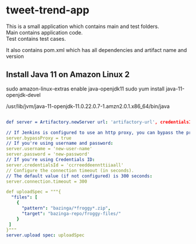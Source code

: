 # tweet-trend-app
This is a small application which contains main and test folders.   
Main contains application code.   
Test contains test cases.

It also contains pom.xml which has all dependencies and artifact name and version


## Install Java 11 on Amazon Linux 2
sudo amazon-linux-extras enable java-openjdk11
sudo yum install java-11-openjdk-devel


/usr/lib/jvm/java-11-openjdk-11.0.22.0.7-1.amzn2.0.1.x86_64/bin/java


```yml

def server = Artifactory.newServer url: 'artifactory-url', credentialsId: 'ccrreeddeennttiiaall'

// If Jenkins is configured to use an http proxy, you can bypass the proxy when using this Artifactory server:  
server.bypassProxy = true
// If you're using username and password:
server.username = 'new-user-name'
server.password = 'new-password'
// If you're using Credentials ID:
server.credentialsId = 'ccrreeddeennttiiaall'
// Configure the connection timeout (in seconds).
// The default value (if not configured) is 300 seconds:  
server.connection.timeout = 300

def uploadSpec = """{
  "files": [
    {
      "pattern": "bazinga/*froggy*.zip",
      "target": "bazinga-repo/froggy-files/"
    }
 ]
}"""
server.upload spec: uploadSpec 
```


